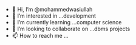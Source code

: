 - 👋 Hi, I’m @mohammedwasiullah
- 👀 I’m interested in ...development
- 🌱 I’m currently learning ...computer science 
- 💞️ I’m looking to collaborate on ...dbms projects
- 📫 How to reach me ...

<!---
mohammedwasiulla/mohammedwasiulla is a ✨ special ✨ repository because its `README.md` (this file) appears on your GitHub profile.
You can click the Preview link to take a look at your changes.
--->
